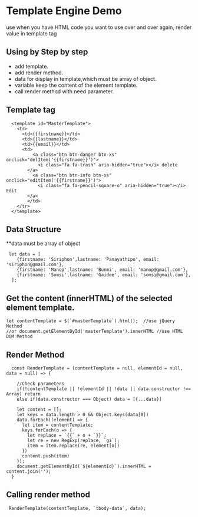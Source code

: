 # Template Engine Demo
use when you have HTML code you want to use over and over again, render value in template tag

## Using by Step by step
  * add template.
  * add render method.
  * data for display in template,which must be array of object.
  * variable keep the content of the element template.
  * call render method with need parameter.

## Template tag
```
  <template id="MasterTemplate">
    <tr>
      <td>{{firstname}}</td>
      <td>{{lastname}}</td>
      <td>{{email}}</td>
      <td>
          <a class="btn btn-danger btn-xs" onclick="delItem('{{firstname}}')">
            <i class="fa fa-trash" aria-hidden="true"></i> delete
        </a>
          <a class="btn btn-info btn-xs" onclick="editItem('{{firstname}}')">
            <i class="fa fa-pencil-square-o" aria-hidden="true"></i> Edit
        </a>
        </td>
    </tr>
  </template>
```
## Data Structure 
**data must be array of object
```
 let data = [
    {firstname: 'Siriphon',lastname: 'Panayathipo', email: 'siriphon@gmail.com'},
    {firstname: 'Manop',lastname: 'Bunmi', email: 'manop@gmail.com'},
    {firstname: 'Somsi',lastname: 'Gaidee', email: 'somsi@gmail.com'},
  ];
```
## Get the content (innerHTML) of the selected element template.
```
let contentTemplate = $(`#masterTemplate`).html();  //use jQuery Method
//or document.getElementById('masterTemplate').innerHTML //use HTML DOM Method
```
## Render Method 
```
  const RenderTemplate = (contentTemplate = null, elementId = null, data = null) => {
    
    //Check parameters
    if(!contentTemplate || !elementId || !data || data.constructor !== Array) return 
    else if(data.constructor === Object) data = [{...data}]
    
    let content = [];
    let keys = data.length > 0 && Object.keys(data[0])
    data.forEach((element) => {
      let item = contentTemplate;
      keys.forEach(o => {
        let replace = `{{` + o + `}}`;
        let re = new RegExp(replace, `gi`);
        item = item.replace(re, element[o])
      })
      content.push(item)
    });
    document.getElementById(`${elementId}`).innerHTML = content.join('');
  }
```
## Calling render method 
```
 RenderTemplate(contentTemplate, `tbody-data`, data);
```
